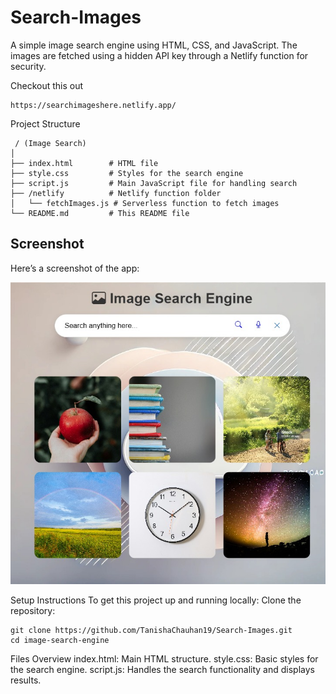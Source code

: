 # Search-Images
A simple image search engine using HTML, CSS, and JavaScript. The images are fetched using a hidden API key through a Netlify function for security.

Checkout this out
    
    
    https://searchimageshere.netlify.app/
Project Structure  

     / (Image Search)    
    │
    ├── index.html        # HTML file
    ├── style.css         # Styles for the search engine
    ├── script.js         # Main JavaScript file for handling search
    ├── /netlify          # Netlify function folder
    │   └── fetchImages.js # Serverless function to fetch images
    └── README.md         # This README file
## Screenshot

Here’s a screenshot of the app:

  ![Image Description](https://raw.githubusercontent.com/TanishaChauhan19/Search-Images/6d8cc8ccbe3695f83b4b15214a25694a6081f23c/img.jpg)


Setup Instructions
To get this project up and running locally:
Clone the repository:
          
    git clone https://github.com/TanishaChauhan19/Search-Images.git
    cd image-search-engine

Files Overview
index.html: Main HTML structure.
style.css: Basic styles for the search engine.
script.js: Handles the search functionality and displays results.
